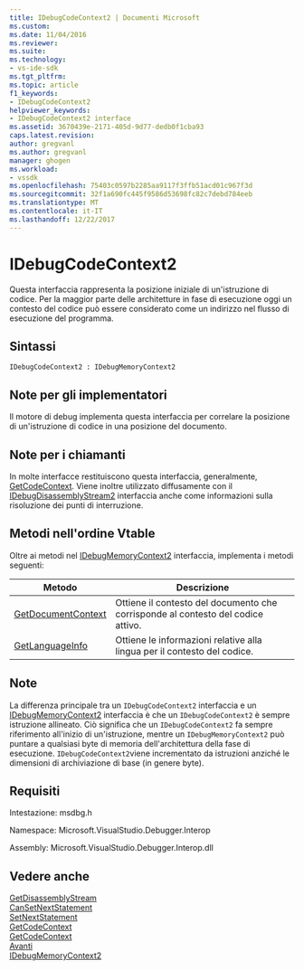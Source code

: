 ```yaml
---
title: IDebugCodeContext2 | Documenti Microsoft
ms.custom: 
ms.date: 11/04/2016
ms.reviewer: 
ms.suite: 
ms.technology:
- vs-ide-sdk
ms.tgt_pltfrm: 
ms.topic: article
f1_keywords:
- IDebugCodeContext2
helpviewer_keywords:
- IDebugCodeContext2 interface
ms.assetid: 3670439e-2171-405d-9d77-dedb0f1cba93
caps.latest.revision: 
author: gregvanl
ms.author: gregvanl
manager: ghogen
ms.workload:
- vssdk
ms.openlocfilehash: 75403c0597b2285aa9117f3ffb51acd01c967f3d
ms.sourcegitcommit: 32f1a690fc445f9586d53698fc82c7debd784eeb
ms.translationtype: MT
ms.contentlocale: it-IT
ms.lasthandoff: 12/22/2017
---
```

# <a name="idebugcodecontext2"></a>IDebugCodeContext2
Questa interfaccia rappresenta la posizione iniziale di un'istruzione di codice. Per la maggior parte delle architetture in fase di esecuzione oggi un contesto del codice può essere considerato come un indirizzo nel flusso di esecuzione del programma.  
  
## <a name="syntax"></a>Sintassi  
  
```  
IDebugCodeContext2 : IDebugMemoryContext2  
```  
  
## <a name="notes-for-implementers"></a>Note per gli implementatori  
 Il motore di debug implementa questa interfaccia per correlare la posizione di un'istruzione di codice in una posizione del documento.  
  
## <a name="notes-for-callers"></a>Note per i chiamanti  
 In molte interfacce restituiscono questa interfaccia, generalmente, [GetCodeContext](../../../extensibility/debugger/reference/idebugstackframe2-getcodecontext.md). Viene inoltre utilizzato diffusamente con il [IDebugDisassemblyStream2](../../../extensibility/debugger/reference/idebugdisassemblystream2.md) interfaccia anche come informazioni sulla risoluzione dei punti di interruzione.  
  
## <a name="methods-in-vtable-order"></a>Metodi nell'ordine Vtable  
 Oltre ai metodi nel [IDebugMemoryContext2](../../../extensibility/debugger/reference/idebugmemorycontext2.md) interfaccia, implementa i metodi seguenti:  
  
|Metodo|Descrizione|  
|------------|-----------------|  
|[GetDocumentContext](../../../extensibility/debugger/reference/idebugcodecontext2-getdocumentcontext.md)|Ottiene il contesto del documento che corrisponde al contesto del codice attivo.|  
|[GetLanguageInfo](../../../extensibility/debugger/reference/idebugcodecontext2-getlanguageinfo.md)|Ottiene le informazioni relative alla lingua per il contesto del codice.|  
  
## <a name="remarks"></a>Note  
 La differenza principale tra un `IDebugCodeContext2` interfaccia e un [IDebugMemoryContext2](../../../extensibility/debugger/reference/idebugmemorycontext2.md) interfaccia è che un `IDebugCodeContext2` è sempre istruzione allineato. Ciò significa che un `IDebugCodeContext2` fa sempre riferimento all'inizio di un'istruzione, mentre un `IDebugMemoryContext2` può puntare a qualsiasi byte di memoria dell'architettura della fase di esecuzione. `IDebugCodeContext2`viene incrementato da istruzioni anziché le dimensioni di archiviazione di base (in genere byte).  
  
## <a name="requirements"></a>Requisiti  
 Intestazione: msdbg.h  
  
 Namespace: Microsoft.VisualStudio.Debugger.Interop  
  
 Assembly: Microsoft.VisualStudio.Debugger.Interop.dll  
  
## <a name="see-also"></a>Vedere anche  
 [GetDisassemblyStream](../../../extensibility/debugger/reference/idebugprogram2-getdisassemblystream.md)   
 [CanSetNextStatement](../../../extensibility/debugger/reference/idebugthread2-cansetnextstatement.md)   
 [SetNextStatement](../../../extensibility/debugger/reference/idebugthread2-setnextstatement.md)   
 [GetCodeContext](../../../extensibility/debugger/reference/idebugcanstopevent2-getcodecontext.md)   
 [GetCodeContext](../../../extensibility/debugger/reference/idebugstackframe2-getcodecontext.md)   
 [Avanti](../../../extensibility/debugger/reference/ienumdebugcodecontexts2-next.md)   
 [IDebugMemoryContext2](../../../extensibility/debugger/reference/idebugmemorycontext2.md)